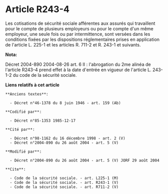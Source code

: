 # Article R243-4

Les cotisations de sécurité sociale afférentes aux assurés qui travaillent pour le compte de plusieurs employeurs ou pour le
compte d'un même employeur, une seule fois ou par intermittence, sont versées dans les conditions fixées par les dispositions
réglementaires prises en application de l'article L. 225-1 et les articles R. 711-2 et R. 243-1 et suivants.

**Nota:**

Décret 2004-890 2004-08-26 art. 6 II : l'abrogation du 2me alinéa de l'article R243-4 prend effet à la date d'entrée en
vigueur de l'article L. 243-1-2 du code de la sécurité sociale.

**Liens relatifs à cet article**

	**Anciens textes**:

	  - Décret n°46-1378 du 8 juin 1946 - art. 159 (Ab)

	**Codifié par**:

	  - Décret n°85-1353 1985-12-17

	**Cité par**:

	  - Décret n°98-1162 du 16 décembre 1998 - art. 2 (V)
	  - Décret n°2004-890 du 26 août 2004 - art. 5 (V)

	**Modifié par**:

	  - Décret n°2004-890 du 26 août 2004 - art. 5 (V) JORF 29 août 2004

	**Cite**:

	  - Code de la sécurité sociale. - art. L225-1 (M)
	  - Code de la sécurité sociale. - art. R243-1 (V)
	  - Code de la sécurité sociale. - art. R711-2 (V)
